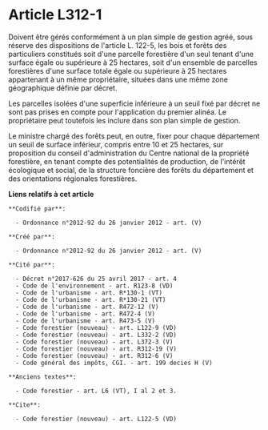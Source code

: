 # Article L312-1

Doivent être gérés conformément à un plan simple de gestion agréé, sous réserve des dispositions de l'article L. 122-5, les
bois et forêts des particuliers constitués soit d'une parcelle forestière d'un seul tenant d'une surface égale ou supérieure
à 25 hectares, soit d'un ensemble de parcelles forestières d'une surface totale égale ou supérieure à 25 hectares appartenant
à un même propriétaire, situées dans une même zone géographique définie par décret. 

Les parcelles isolées d'une superficie inférieure à un seuil fixé par décret ne sont pas prises en compte pour l'application
du premier alinéa. Le propriétaire peut toutefois les inclure dans son plan simple de gestion. 

Le ministre chargé des forêts peut, en outre, fixer pour chaque département un seuil de surface inférieur, compris entre 10
et 25 hectares, sur proposition du conseil d'administration du Centre national de la propriété forestière, en tenant compte
des potentialités de production, de l'intérêt écologique et social, de la structure foncière des forêts du département et des
orientations régionales forestières.

**Liens relatifs à cet article**

	**Codifié par**:

	  - Ordonnance n°2012-92 du 26 janvier 2012 - art. (V)

	**Créé par**:

	  - Ordonnance n°2012-92 du 26 janvier 2012 - art. (V)

	**Cité par**:

	  - Décret n°2017-626 du 25 avril 2017 - art. 4
	  - Code de l'environnement - art. R123-8 (VD)
	  - Code de l'urbanisme - art. R*130-1 (VT)
	  - Code de l'urbanisme - art. R*130-21 (VT)
	  - Code de l'urbanisme - art. R472-12 (V)
	  - Code de l'urbanisme - art. R472-4 (V)
	  - Code de l'urbanisme - art. R473-5 (V)
	  - Code forestier (nouveau) - art. L122-9 (VD)
	  - Code forestier (nouveau) - art. L332-2 (VD)
	  - Code forestier (nouveau) - art. L372-3 (V)
	  - Code forestier (nouveau) - art. R312-19 (V)
	  - Code forestier (nouveau) - art. R312-6 (V)
	  - Code général des impôts, CGI. - art. 199 decies H (V)

	**Anciens textes**:

	  - Code forestier - art. L6 (VT), I al 2 et 3.

	**Cite**:

	  - Code forestier (nouveau) - art. L122-5 (VD)

